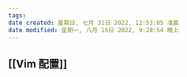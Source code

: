 ```yaml
---
tags: 
date created: 星期日, 七月 31日 2022, 12:53:05 凌晨
date modified: 星期一, 八月 15日 2022, 9:28:54 晚上
---
```


## [[Vim 配置]]